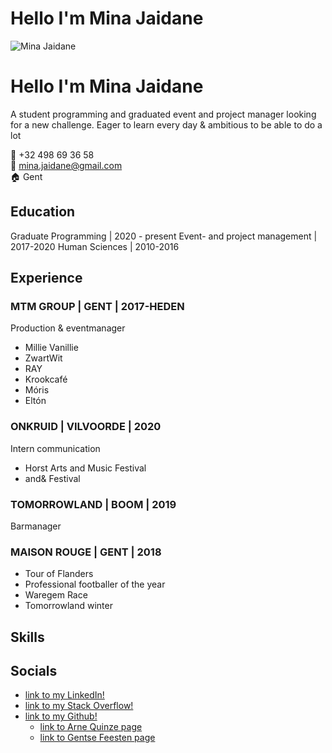 


# Hello I'm Mina Jaidane 
![Mina Jaidane]()


# Hello I'm Mina Jaidane 
A student programming and graduated event and project manager looking for a new challenge. Eager to learn every day & ambitious to be able to do a lot
 
:calling: +32 498 69 36 58   
:email: mina.jaidane@gmail.com   
:house: Gent 

## Education

Graduate Programming | 2020 - present
Event- and project management | 2017-2020
Human Sciences | 2010-2016


## Experience

### MTM GROUP | GENT | 2017-HEDEN
Production & eventmanager

- Millie Vanillie
- ZwartWit
- RAY
- Krookcafé
- Móris
- Eltón

### ONKRUID | VILVOORDE | 2020
Intern communication

- Horst Arts and Music Festival
- and& Festival

### TOMORROWLAND | BOOM | 2019
Barmanager

### MAISON ROUGE | GENT | 2018

- Tour of Flanders
- Professional footballer of the year
- Waregem Race
- Tomorrowland winter

## Skills


## Socials 
-  [link to my LinkedIn!](https://www.linkedin.com/in/mina-jaidane-52069714a/) 
-  [link to my Stack Overflow!](https://stackoverflow.com/users/15196769/mina-jaidane) 
-  [link to my Github!](https://github.com/pgm-minajaid) 
    - [link to Arne Quinze page](https://pgmgent-2021-atwork1.github.io/atwork-1_project_3-pgm-minajaid/)
    - [link to Gentse Feesten page](https://pgmgent-2021-atwork1.github.io/atwork-1_project_2-pgm-minajaid/)




